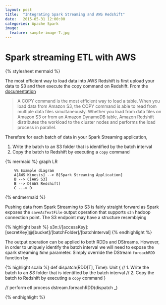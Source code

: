 ```yaml
---
layout: post
title:  "Integrating Spark Streaming and AWS Redshift"
date:   2015-05-31 12:00:00
categories: Apache Spark
image:
  feature: sample-image-7.jpg
---
```


# Spark streaming ETL with AWS

{% stylesheet mermaid %}

The most efficient way to load data into AWS Redshift is first upload your data to S3 and then execute the copy command on Redshift. From the [documentation](http://docs.aws.amazon.com/redshift/latest/dg/t_Loading_data.html)

>A COPY command is the most efficient way to load a table. When you load data from Amazon S3, the COPY command is able to read from multiple data files simultaneously. Whether you load from data files on Amazon S3 or from an Amazon DynamoDB table, Amazon Redshift distributes the workload to the cluster nodes and performs the load process in parallel.

Therefore for each batch of data in your Spark Streaming application,  

1. Write the batch to an S3 folder that is identified by the batch interval   
2. Copy the batch to Redshift by executing a `copy` command

{% mermaid %}
        graph LR
        
        %% Example diagram
        A[AWS Kinesis] --> B[Spark Streaming Application]
        B --> C[AWS S3]
        B --> D[AWS Redshift]
        C -.-> D
{% endmermaid %}

Pushing data from Spark Streaming to S3 is fairly straight forward as Spark exposes the `saveAsTextFile` output operation that supports `s3n` hadoop connection point. The S3 endpoint may have a structure resemblying

{% highlight bash %}
s3n://[accessKey]:[secretKey]@[bucket]/[batchFolder]/[batchInterval]
{% endhighlight %}

The output operation can be applied to both RDDs and DStreams. However, in order to uniquely identify the batch interval we will need to expose the spark streaming _time_ parameter. Simply override the DStream `foreachRDD` function by

{% highlight scala %}
def dispatch(RDD[T], Time): Unit {
    // 1. Write the batch to an _S3_ folder that is identified by the batch interval 
    // 2. Copy the batch to Redshift by executing a `copy` command
}

// perform etl process
dstream.foreachRDD(dispatch _)

{% endhighlight %}






